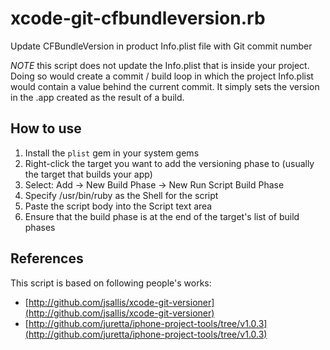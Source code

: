 # xcode-git-cfbundleversion.rb

Update CFBundleVersion in product Info.plist file with Git commit number

*NOTE* this script does not update the Info.plist that is inside your project. Doing so would create a commit / build loop in which the project Info.plist would contain a value behind the current commit. It simply sets the version in the .app created as the result of a build.

## How to use

1. Install the `plist` gem in your system gems
2. Right-click the target you want to add the versioning phase to (usually the target that builds your app)
3. Select: Add -> New Build Phase -> New Run Script Build Phase
4. Specify /usr/bin/ruby as the Shell for the script
5. Paste the script body into the Script text area
6. Ensure that the build phase is at the end of the target's list of build phases

## References

This script is based on following people's works:

- [http://github.com/jsallis/xcode-git-versioner](http://github.com/jsallis/xcode-git-versioner)
- [http://github.com/juretta/iphone-project-tools/tree/v1.0.3](http://github.com/juretta/iphone-project-tools/tree/v1.0.3)
